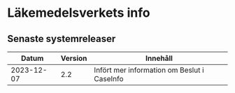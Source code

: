 Läkemedelsverkets info
=======================


Senaste systemreleaser
--------------------------
|Datum |Version | Innehåll|
|------|-------|---------|
|2023-12-07 |2.2|Infört mer information om Beslut i CaseInfo|